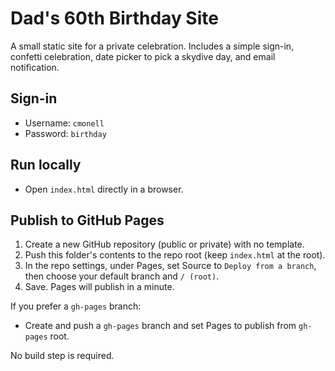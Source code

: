 # Dad's 60th Birthday Site

A small static site for a private celebration. Includes a simple sign-in, confetti celebration, date picker to pick a skydive day, and email notification.

## Sign-in
- Username: `cmonell`
- Password: `birthday`

## Run locally
- Open `index.html` directly in a browser.

## Publish to GitHub Pages
1. Create a new GitHub repository (public or private) with no template.
2. Push this folder's contents to the repo root (keep `index.html` at the root).
3. In the repo settings, under Pages, set Source to `Deploy from a branch`, then choose your default branch and `/ (root)`.
4. Save. Pages will publish in a minute.

If you prefer a `gh-pages` branch:
- Create and push a `gh-pages` branch and set Pages to publish from `gh-pages` root.

No build step is required. 